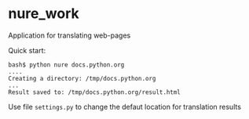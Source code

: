 # nure_work

Application for translating web-pages

Quick start:

```
bash$ python nure docs.python.org
....
Creating a directory: /tmp/docs.python.org
...
Result saved to: /tmp/docs.python.org/result.html
```

Use file `settings.py` to change the defaut location for translation results
